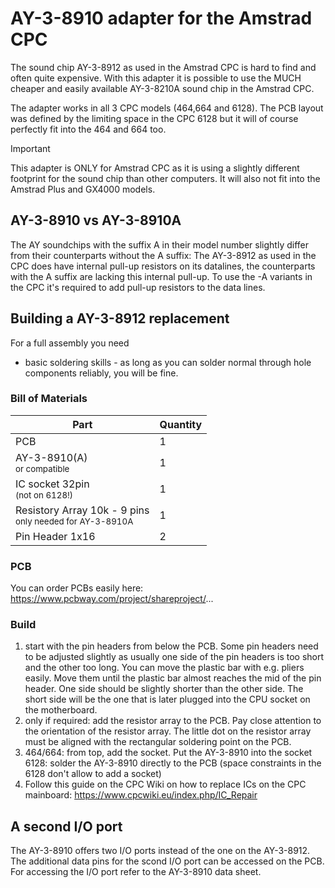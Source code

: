 # AY-3-8910 adapter for the Amstrad CPC

The sound chip AY-3-8912 as used in the Amstrad CPC is hard to find and often quite expensive. With this adapter it is possible to use the MUCH cheaper and easily available AY-3-8210A sound chip in the Amstrad CPC.



The adapter works in all 3 CPC models (464,664 and 6128). The PCB layout was defined by the limiting space in the CPC 6128 but it will of course perfectly fit into the 464 and 664 too.

> [!IMPORTANT]
> This adapter is ONLY for Amstrad CPC as it is using a slightly different footprint for the sound chip than other computers. It will also not fit into the Amstrad Plus and GX4000 models. 

## AY-3-8910 vs AY-3-8910A

The AY soundchips with the suffix A in their model number slightly differ from their counterparts without the A suffix: The AY-3-8912 as used in the CPC does have internal pull-up resistors on its datalines, 
the counterparts with the A suffix are lacking this internal pull-up. To use the -A variants in the CPC it's required to add pull-up resistors to the data lines. 

## Building a AY-3-8912 replacement

For a full assembly you need 
- basic soldering skills - as long as you can solder normal through hole components reliably, you will be fine.

### Bill of Materials

| Part | Quantity |
| --- | --- |
| PCB | 1 |
| AY-3-8910(A)<br><sup>or compatible</sup>| 1 |
| IC socket 32pin<br><sup>(not on 6128!)</sup> | 1 |
| Resistory Array 10k - 9 pins<br><sup>only needed for AY-3-8910A</sup> | 1 |
| Pin Header 1x16 | 2 | 

### PCB

You can order PCBs easily here: https://www.pcbway.com/project/shareproject/...

### Build

1) start with the pin headers from below the PCB. Some pin headers need to be adjusted slightly as usually one side of the pin headers is too short and the other too long. You can move the plastic bar with e.g. pliers easily. Move them until the plastic bar almost reaches the mid of the pin header. One side should be slightly shorter than the other side. The short side will be the one that is later plugged into the CPU socket on the motherboard.
2) only if required: add the resistor array to the PCB. Pay close attention to the orientation of the resistor array. The little dot on the resistor array must be aligned with the rectangular soldering point on the PCB. 
3) 464/664: from top, add the socket. Put the AY-3-8910 into the socket<br>6128: solder the AY-3-8910 directly to the PCB (space constraints in the 6128 don't allow to add a socket)
4) Follow this guide on the CPC Wiki on how to replace ICs on the CPC mainboard: https://www.cpcwiki.eu/index.php/IC_Repair

## A second I/O port

The AY-3-8910 offers two I/O ports instead of the one on the AY-3-8912. The additional data pins for the scond I/O port can be accessed on the PCB. For accessing the I/O port refer to the AY-3-8910 data sheet.

